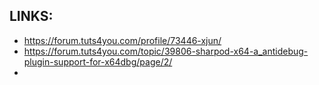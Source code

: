 
## LINKS:
* https://forum.tuts4you.com/profile/73446-xjun/
* https://forum.tuts4you.com/topic/39806-sharpod-x64-a_antidebug-plugin-support-for-x64dbg/page/2/
* 


